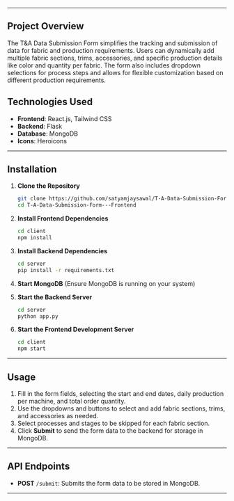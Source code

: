 

---

## Project Overview

The T&A Data Submission Form simplifies the tracking and submission of data for fabric and production requirements. Users can dynamically add multiple fabric sections, trims, accessories, and specific production details like color and quantity per fabric. The form also includes dropdown selections for process steps and allows for flexible customization based on different production requirements.



## Technologies Used

- **Frontend**: React.js, Tailwind CSS
- **Backend**: Flask
- **Database**: MongoDB
- **Icons**: Heroicons

---

## Installation

1. **Clone the Repository**
   ```bash
   git clone https://github.com/satyamjaysawal/T-A-Data-Submission-Form---Frontend.git
   cd T-A-Data-Submission-Form---Frontend
   ```

2. **Install Frontend Dependencies**
   ```bash
   cd client
   npm install
   ```

3. **Install Backend Dependencies**
   ```bash
   cd server
   pip install -r requirements.txt
   ```

4. **Start MongoDB** (Ensure MongoDB is running on your system)

5. **Start the Backend Server**
   ```bash
   cd server
   python app.py
   ```

6. **Start the Frontend Development Server**
   ```bash
   cd client
   npm start
   ```

---

## Usage

1. Fill in the form fields, selecting the start and end dates, daily production per machine, and total order quantity.
2. Use the dropdowns and buttons to select and add fabric sections, trims, and accessories as needed.
3. Select processes and stages to be skipped for each fabric section.
4. Click **Submit** to send the form data to the backend for storage in MongoDB.

---

## API Endpoints

- **POST** `/submit`: Submits the form data to be stored in MongoDB.

---

